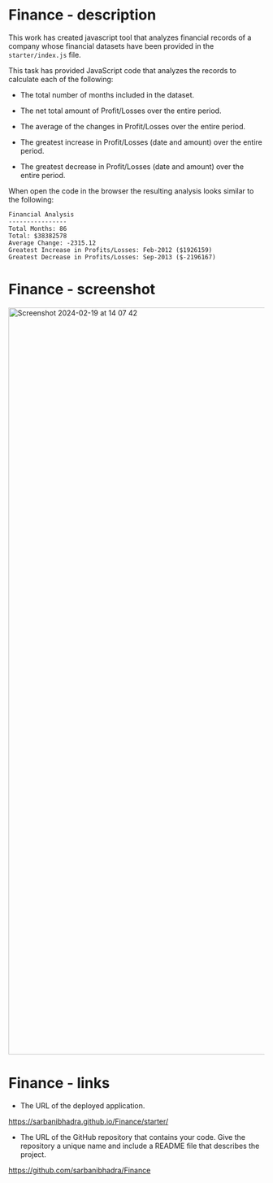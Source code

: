 # Finance - description

This work has created javascript tool that analyzes financial records of a company whose financial datasets have been provided in the `starter/index.js` file.

This task has provided JavaScript code that analyzes the records to calculate each of the following:

* The total number of months included in the dataset.

* The net total amount of Profit/Losses over the entire period.

* The average of the changes in Profit/Losses over the entire period.

* The greatest increase in Profit/Losses (date and amount) over the entire period.

* The greatest decrease in Profit/Losses (date and amount) over the entire period.

When open the code in the browser the resulting analysis looks similar to the following:

  ```text
  Financial Analysis 
  ----------------
  Total Months: 86
  Total: $38382578
  Average Change: -2315.12
  Greatest Increase in Profits/Losses: Feb-2012 ($1926159)
  Greatest Decrease in Profits/Losses: Sep-2013 ($-2196167)
  ```

# Finance - screenshot

<img width="1470" alt="Screenshot 2024-02-19 at 14 07 42" src="https://github.com/sarbanibhadra/Finance/assets/28161929/ae4a1187-c066-4591-9a4a-7d2eac9ec9bb">

# Finance - links

* The URL of the deployed application.

https://sarbanibhadra.github.io/Finance/starter/

* The URL of the GitHub repository that contains your code. Give the repository a unique name and include a README file that describes the project.

https://github.com/sarbanibhadra/Finance